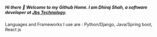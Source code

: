 ##### Hi there 👋 Welcome to my Github Home. I am Dhiraj Shah, a software developer at [Jbs Technology](https://jbstechnepal.com "Jbs Technology"). 
Languages and Frameworks I use are : Python/Django, Java/Spring boot, React js


<!--
**dhirajshah04/dhirajshah04** is a ✨ _special_ ✨ repository because its `README.md` (this file) appears on your GitHub profile.

Here are some ideas to get you started:

- 🔭 I’m currently working on ...
- 🌱 I’m currently learning ...
- 👯 I’m looking to collaborate on ...
- 🤔 I’m looking for help with ...
- 💬 Ask me about ...
- 📫 How to reach me: ...
- 😄 Pronouns: ...
- ⚡ Fun fact: ...
-->
